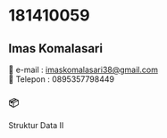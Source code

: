 # 181410059
## Imas Komalasari
:e-mail: e-mail : imaskomalasari38@gmail.com
<br>:iphone: Telepon : 0895357798449
### :package:
Struktur Data II
